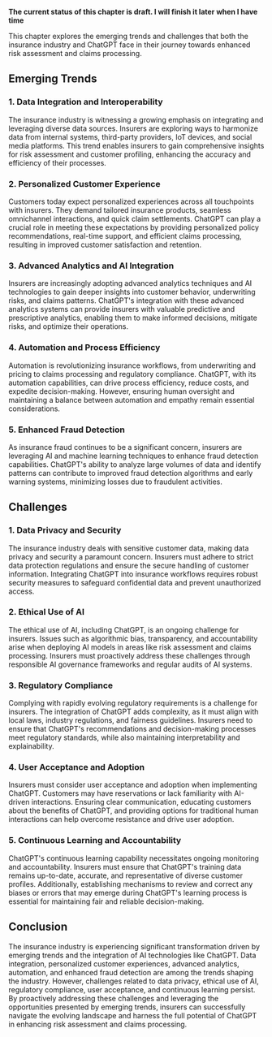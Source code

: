 **The current status of this chapter is draft. I will finish it later when I have time**

This chapter explores the emerging trends and challenges that both the insurance industry and ChatGPT face in their journey towards enhanced risk assessment and claims processing.

Emerging Trends
---------------

### 1. Data Integration and Interoperability

The insurance industry is witnessing a growing emphasis on integrating and leveraging diverse data sources. Insurers are exploring ways to harmonize data from internal systems, third-party providers, IoT devices, and social media platforms. This trend enables insurers to gain comprehensive insights for risk assessment and customer profiling, enhancing the accuracy and efficiency of their processes.

### 2. Personalized Customer Experience

Customers today expect personalized experiences across all touchpoints with insurers. They demand tailored insurance products, seamless omnichannel interactions, and quick claim settlements. ChatGPT can play a crucial role in meeting these expectations by providing personalized policy recommendations, real-time support, and efficient claims processing, resulting in improved customer satisfaction and retention.

### 3. Advanced Analytics and AI Integration

Insurers are increasingly adopting advanced analytics techniques and AI technologies to gain deeper insights into customer behavior, underwriting risks, and claims patterns. ChatGPT's integration with these advanced analytics systems can provide insurers with valuable predictive and prescriptive analytics, enabling them to make informed decisions, mitigate risks, and optimize their operations.

### 4. Automation and Process Efficiency

Automation is revolutionizing insurance workflows, from underwriting and pricing to claims processing and regulatory compliance. ChatGPT, with its automation capabilities, can drive process efficiency, reduce costs, and expedite decision-making. However, ensuring human oversight and maintaining a balance between automation and empathy remain essential considerations.

### 5. Enhanced Fraud Detection

As insurance fraud continues to be a significant concern, insurers are leveraging AI and machine learning techniques to enhance fraud detection capabilities. ChatGPT's ability to analyze large volumes of data and identify patterns can contribute to improved fraud detection algorithms and early warning systems, minimizing losses due to fraudulent activities.

Challenges
----------

### 1. Data Privacy and Security

The insurance industry deals with sensitive customer data, making data privacy and security a paramount concern. Insurers must adhere to strict data protection regulations and ensure the secure handling of customer information. Integrating ChatGPT into insurance workflows requires robust security measures to safeguard confidential data and prevent unauthorized access.

### 2. Ethical Use of AI

The ethical use of AI, including ChatGPT, is an ongoing challenge for insurers. Issues such as algorithmic bias, transparency, and accountability arise when deploying AI models in areas like risk assessment and claims processing. Insurers must proactively address these challenges through responsible AI governance frameworks and regular audits of AI systems.

### 3. Regulatory Compliance

Complying with rapidly evolving regulatory requirements is a challenge for insurers. The integration of ChatGPT adds complexity, as it must align with local laws, industry regulations, and fairness guidelines. Insurers need to ensure that ChatGPT's recommendations and decision-making processes meet regulatory standards, while also maintaining interpretability and explainability.

### 4. User Acceptance and Adoption

Insurers must consider user acceptance and adoption when implementing ChatGPT. Customers may have reservations or lack familiarity with AI-driven interactions. Ensuring clear communication, educating customers about the benefits of ChatGPT, and providing options for traditional human interactions can help overcome resistance and drive user adoption.

### 5. Continuous Learning and Accountability

ChatGPT's continuous learning capability necessitates ongoing monitoring and accountability. Insurers must ensure that ChatGPT's training data remains up-to-date, accurate, and representative of diverse customer profiles. Additionally, establishing mechanisms to review and correct any biases or errors that may emerge during ChatGPT's learning process is essential for maintaining fair and reliable decision-making.

Conclusion
----------

The insurance industry is experiencing significant transformation driven by emerging trends and the integration of AI technologies like ChatGPT. Data integration, personalized customer experiences, advanced analytics, automation, and enhanced fraud detection are among the trends shaping the industry. However, challenges related to data privacy, ethical use of AI, regulatory compliance, user acceptance, and continuous learning persist. By proactively addressing these challenges and leveraging the opportunities presented by emerging trends, insurers can successfully navigate the evolving landscape and harness the full potential of ChatGPT in enhancing risk assessment and claims processing.
